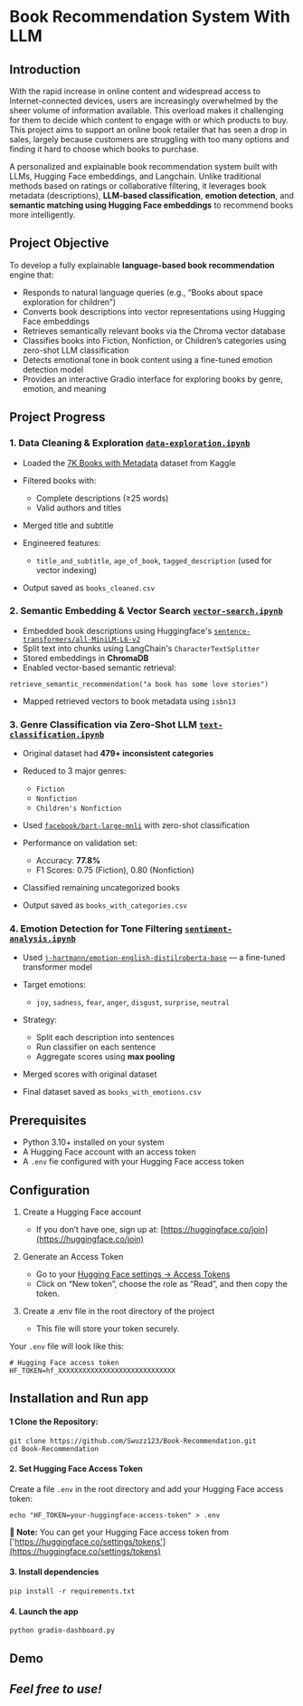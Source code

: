 # Book Recommendation System With LLM

## Introduction
With the rapid increase in online content and widespread access to Internet-connected devices, users are increasingly overwhelmed by the sheer volume of information available. This overload makes it challenging for them to decide which content to engage with or which products to buy. This project aims to support an online book retailer that has seen a drop in sales, largely because customers are struggling with too many options and finding it hard to choose which books to purchase.

A personalized and explainable book recommendation system built with LLMs, Hugging Face embeddings, and Langchain.
Unlike traditional methods based on ratings or collaborative filtering, it leverages book metadata (descriptions), **LLM-based classification**, **emotion detection**, and **semantic matching using Hugging Face embeddings** to recommend books more intelligently.

## Project Objective
To develop a fully explainable **language-based book recommendation** engine that:
- Responds to natural language queries (e.g., “Books about space exploration for children”)
- Converts book descriptions into vector representations using Hugging Face embeddings
- Retrieves semantically relevant books via the Chroma vector database
- Classifies books into Fiction, Nonfiction, or Children’s categories using zero-shot LLM classification
- Detects emotional tone in book content using a fine-tuned emotion detection model
- Provides an interactive Gradio interface for exploring books by genre, emotion, and meaning

## Project Progress

### 1. Data Cleaning & Exploration [`data-exploration.ipynb`](./data-exploration.ipynb)

* Loaded the [7K Books with Metadata](https://www.kaggle.com/datasets/dylanjcastillo/7k-books-with-metadata) dataset from Kaggle
* Filtered books with:

  * Complete descriptions (≥25 words)
  * Valid authors and titles
* Merged title and subtitle
* Engineered features:

  * `title_and_subtitle`, `age_of_book`, `tagged_description` (used for vector indexing)
* Output saved as `books_cleaned.csv`

### 2. Semantic Embedding & Vector Search [`vector-search.ipynb`](./vector-search.ipynb)

* Embedded book descriptions using Huggingface's [`sentence-transformers/all-MiniLM-L6-v2`](https://huggingface.co/sentence-transformers/all-MiniLM-L6-v2)
* Split text into chunks using LangChain's `CharacterTextSplitter`
* Stored embeddings in **ChromaDB**
* Enabled vector-based semantic retrieval:

```
retrieve_semantic_recommendation("a book has some love stories")
```

* Mapped retrieved vectors to book metadata using `isbn13`

### 3. Genre Classification via Zero-Shot LLM [`text-classification.ipynb`](./text-classification.ipynb)

* Original dataset had **479+ inconsistent categories**
* Reduced to 3 major genres:

  * `Fiction`
  * `Nonfiction`
  * `Children's Nonfiction`
* Used [`facebook/bart-large-mnli`](https://huggingface.co/facebook/bart-large-mnli) with zero-shot classification
* Performance on validation set:

  *  Accuracy: **77.8%**
  * F1 Scores: 0.75 (Fiction), 0.80 (Nonfiction)
* Classified remaining uncategorized books
* Output saved as `books_with_categories.csv`

### 4. Emotion Detection for Tone Filtering [`sentiment-analysis.ipynb`](./sentiment-analysis.ipynb)

* Used [`j-hartmann/emotion-english-distilroberta-base`](https://huggingface.co/j-hartmann/emotion-english-distilroberta-base) — a fine-tuned transformer model
* Target emotions:

  * `joy`, `sadness`, `fear`, `anger`, `disgust`, `surprise`, `neutral`
* Strategy:

  * Split each description into sentences
  * Run classifier on each sentence
  * Aggregate scores using **max pooling**
* Merged scores with original dataset
* Final dataset saved as `books_with_emotions.csv`

## Prerequisites
- Python 3.10+ installed on your system
- A Hugging Face account with an access token
- A `.env` fie configured with your Hugging Face access token

## Configuration
1. Create a Hugging Face account
   - If you don’t have one, sign up at: [https://huggingface.co/join](https://huggingface.co/join)

2. Generate an Access Token
   - Go to your [Hugging Face settings → Access Tokens](https://huggingface.co/settings/tokens)
   - Click on “New token”, choose the role as “Read”, and then copy the token.
     
3. Create a .env file in the root directory of the project
   - This file will store your token securely.

  Your `.env` file will look like this:
  ```
  # Hugging Face access token
  HF_TOKEN=hf_XXXXXXXXXXXXXXXXXXXXXXXXXXXXX
  ```
## Installation and Run app
#### 1 Clone the Repository:
```
git clone https://github.com/Swuzz123/Book-Recommendation.git
cd Book-Recommendation
```
#### 2. Set Hugging Face Access Token
Create a file `.env` in the root directory and add your Hugging Face access token:
```
echo "HF_TOKEN=your-huggingface-access-token" > .env
```
**📌 Note:**
You can get your Hugging Face access token from ['https://huggingface.co/settings/tokens'](https://huggingface.co/settings/tokens)

#### 3. Install dependencies
```
pip install -r requirements.txt
```

#### 4. Launch the app
```
python gradio-dashboard.py
```

## Demo

## _**Feel free to use!**_
